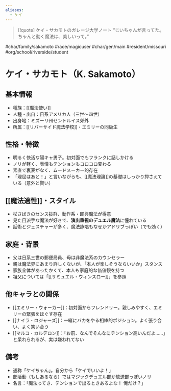 ```yaml
---
aliases:
  - ケイ
---
```

>[!quote] ケイ・サカモトのガレージ大学ノート
“じいちゃんが言ってた。  
>ちゃんと動く魔法は、美しいって。”  

#char/family/sakamoto #race/magicuser #char/gen/main #resident/missouri #org/school/riverside/student 
# ケイ・サカモト（K. Sakamoto）

## 基本情報
- 種族：[[魔法使い]]
- 人種・出自：日系アメリカ人（三世〜四世）
- 出身地：ミズーリ州セントルイス郊外
- 所属：[[リバーサイド魔法学校]]・エミリーの同級生

## 性格・特徴
- 明るく快活な陽キャ男子。初対面でもフランクに話しかける
- ノリが軽く、表情もテンションもコロコロ変わる
- 素直で裏表がなく、ムードメーカー的存在
- 「理屈はあと！」と言いながらも、[[魔法理論]]の基礎はしっかり押さえている（意外と賢い）

## [[魔法適性]]・スタイル
- 杖さばきのセンス抜群、動作系・即興魔法が得意
- 見た目派手な魔法が好きで、**演出重視のデュエル魔法**に憧れている
- 話術とジェスチャーが多く、魔法詠唱もなぜかアドリブっぽい（でも効く）

## 家庭・背景
- 父は日系三世の郵便局員、母は非魔法系のカウンセラー
- 親は魔法界にあまり詳しくないが、「本人が楽しそうならいいか」スタンス
- 家族全体があったかくて、本人も家庭的な価値観を持つ
- 祖父については「[[サミュエル・ウィンスロー]]」を参照

## 他キャラとの関係
- [[エミリー・ウォーカー]]：初対面からフレンドリー。親しみやすく、エミリーの緊張をほぐす存在
- [[ナイラ・ロジャーズ]]：一緒にバカをやる相棒的ポジション。よく張り合い、よく笑い合う
- [[マルコ・カルデロン]]：「お前、なんでそんなにテンション高いんだよ……」と呆れられるが、実は嫌われてない

## 備考
- 通称「ケイちゃん」。自分から「ケイでいいよ！」
- 部活動（もしあるなら）ではマジックデュエル部か放送部っぽいノリ
- 名言：「魔法ってさ、テンションで出るときあるよな！ 俺だけ？」

